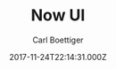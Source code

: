 ---
layout: JamstackTheme
title: Now UI
github: https://github.com/cboettig/hugo-now-ui
demo: https://themes.gohugo.io/theme/hugo-now-ui/
author: Carl Boettiger
ssg: Hugo
date: 2017-11-24T22:14:31.000Z
description: ':globe_with_meridians:  Hugo adaptation of Now-UI from Creative Tim'
stale: true
disabled_reason: demo url not found
disabled: true
---